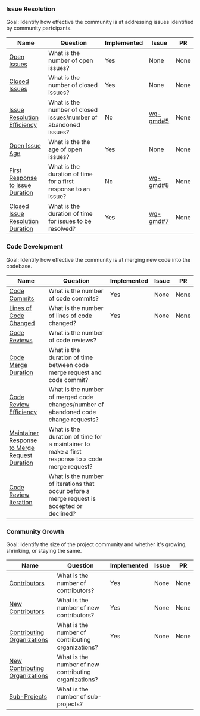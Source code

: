 ### Issue Resolution
Goal: Identify how effective the community is at addressing issues identified by community partcipants.

Name | Question | Implemented | Issue | PR
--- | --- | --- | --- | --- |
[Open Issues](https://github.com/chaoss/metrics/tree/master/activity-metrics/open-issues.md) | What is the number of open issues? | Yes | None | None
[Closed Issues](https://github.com/chaoss/metrics/tree/master/activity-metrics/closed-issues.md) | What is the number of closed issues? | Yes | None | None
[Issue Resolution Efficiency](https://github.com/chaoss/metrics/tree/master/activity-metrics/issue-resolution-efficiency.md) | What is the number of closed issues/number of abandoned issues? | No | [wg-gmd#5](https://github.com/chaoss/wg-gmd/issues/5) | None
[Open Issue Age](https://github.com/chaoss/metrics/tree/master/activity-metrics/open-issue-age.md) | What is the the age of open issues? | Yes | None | None
[First Response to Issue Duration](https://github.com/chaoss/metrics/tree/master/activity-metrics/first-response-to-issue-duration.md) | What is the duration of time for a first response to an issue? | No | [wg-gmd#8](https://github.com/chaoss/wg-gmd/issues/8) | None
[Closed Issue Resolution Duration](https://github.com/chaoss/metrics/tree/master/activity-metrics/closed-issue-resolution-duration.md) | What is the duration of time for issues to be resolved? | Yes | [wg-gmd#7](https://github.com/chaoss/wg-gmd/issues/7) | None

### Code Development
Goal: Identify how effective the community is at merging new code into the codebase.

Name | Question | Implemented | Issue | PR
--- | --- | --- | --- | --- |
[Code Commits](https://github.com/chaoss/metrics/tree/master/activity-metrics/code-commits.md) | What is the number of code commits? | Yes | None | None
[Lines of Code Changed](https://github.com/chaoss/metrics/tree/master/activity-metrics/lines-of-code-changed.md) | What is the number of lines of code changed? | Yes | None | None
[Code Reviews](https://github.com/chaoss/metrics/tree/master/activity-metrics/code-reviews.md) | What is the number of code reviews?
[Code Merge Duration](https://github.com/chaoss/metrics/tree/master/activity-metrics/code-merge-duration.md) | What is the duration of time between code merge request and code commit?
[Code Review Efficiency](https://github.com/chaoss/metrics/tree/master/activity-metrics/code-review-efficiency.md) | What is the number of merged code changes/number of abandoned code change requests?
[Maintainer Response to Merge Request Duration](https://github.com/chaoss/metrics/tree/master/activity-metrics/maintainer-response-to-merge-request-duration.md) | What is the duration of time for a maintainer to make a first response to a code merge request?
[Code Review Iteration](https://github.com/chaoss/metrics/tree/master/activity-metrics/code-review-iteration.md) | What is the number of iterations that occur before a merge request is accepted or declined? 

### Community Growth
Goal: Identify the size of the project community and whether it's growing, shrinking, or staying the same.

Name | Question | Implemented | Issue | PR
--- | --- | --- | --- | --- |
[Contributors](https://github.com/chaoss/metrics/tree/master/activity-metrics/contributors.md) | What is the number of contributors? | Yes | None | None
[New Contributors](https://github.com/chaoss/metrics/tree/master/activity-metrics/new-contributors.md) | What is the number of new contributors? | Yes | None | None
[Contributing Organizations](https://github.com/chaoss/metrics/tree/master/activity-metrics/contributing-organizations.md) | What is the number of contributing organizations? | Yes | None | None
[New Contributing Organizations](https://github.com/chaoss/metrics/tree/master/activity-metrics/new-contributing-organizations.md) | What is the number of new contributing organizations?
[Sub-Projects](https://github.com/chaoss/metrics/tree/master/activity-metrics/sub-projects.md) | What is the number of sub-projects?